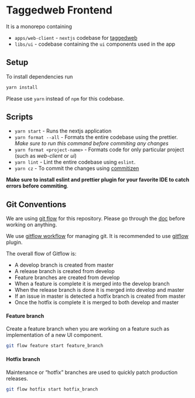 # Taggedweb Frontend

It is a monorepo containing

- `apps/web-client` - `nextjs` codebase for [taggedweb](https://taggedweb.com)
- `libs/ui` - codebase containing the `ui` components used in the app

## Setup

To install dependencies run

```sh
yarn install
```

Please use `yarn` instead of `npm` for this codebase.

## Scripts

- `yarn start` - Runs the nextjs application
- `yarn format --all` - Formats the entire codebase using the prettier. _Make sure to run this command before commiting any changes_
- `yarn format <project-name>` - Formats code for only particular project (such as _web-client_ or _ui_)
- `yarn lint` - Lint the entire codebase using `eslint`.
- `yarn cz` - To commit the changes using [commitizen](https://github.com/commitizen/cz-cli)

**Make sure to install eslint and prettier plugin for your favorite IDE to catch errors before commiting**.

## Git Conventions

We are using [git flow](https://nvie.com/posts/a-successful-git-branching-model/) for this repository. Please go through the [doc](https://nvie.com/posts/a-successful-git-branching-model/) before working on anything.

We use [gitflow workflow](https://www.atlassian.com/git/tutorials/comparing-workflows/gitflow-workflow) for managing git. It is recommended to use [gitflow](https://github.com/nvie/gitflow/wiki/Installation) plugin.

The overall flow of Gitflow is:

- A develop branch is created from master
- A release branch is created from develop
- Feature branches are created from develop
- When a feature is complete it is merged into the develop branch
- When the release branch is done it is merged into develop and master
- If an issue in master is detected a hotfix branch is created from master
- Once the hotfix is complete it is merged to both develop and master

#### Feature branch

Create a feature branch when you are working on a feature such as implementation of a new UI component.

```sh
git flow feature start feature_branch
```

#### Hotfix branch

Maintenance or “hotfix” branches are used to quickly patch production releases.

```sh
git flow hotfix start hotfix_branch
```
